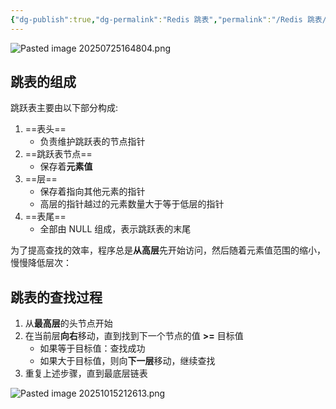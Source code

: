 ```yaml
---
{"dg-publish":true,"dg-permalink":"Redis 跳表","permalink":"/Redis 跳表/"}
---
```



![Pasted image 20250725164804.png](/img/user/attachments/images/Pasted%20image%2020250725164804.png)

## 跳表的组成

跳跃表主要由以下部分构成:
1. ==表头==
	- 负责维护跳跃表的节点指针
2. ==跳跃表节点==
	- 保存着**元素值**
3. ==层==
	- 保存着指向其他元素的指针
	- 高层的指针越过的元素数量大于等于低层的指针
4. ==表尾==
	- 全部由 NULL 组成，表示跳跃表的末尾

为了提高查找的效率，程序总是**从高层**先开始访问，然后随着元素值范围的缩小，慢慢降低层次：

## 跳表的查找过程

1. 从**最高层**的头节点开始
2. 在当前层**向右**移动，直到找到下一个节点的值 **>=** 目标值
	- 如果等于目标值：查找成功
	- 如果大于目标值，则向**下一层**移动，继续查找
3. 重复上述步骤，直到最底层链表

![Pasted image 20251015212613.png](/img/user/attachments/images/Pasted%20image%2020251015212613.png)